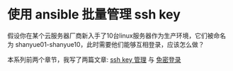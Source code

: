 # 使用 ansible 批量管理 ssh key

假设你在某个云服务器厂商新入手了10台linux服务器作为生产环境，它们被命名为 shanyue01-shanyue10，此时需要他们能够互相登录，应该怎么做？

本系列前两个章节，我写了两篇文章: [ssh key 管理](https://shanyue.tech/op/ssh-setting) 与 [免密登录](https://shanyue.tech/op/op)
